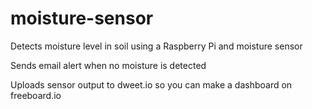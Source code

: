 # moisture-sensor
Detects moisture level in soil using a Raspberry Pi and moisture sensor

Sends email alert when no moisture is detected 

Uploads sensor output to dweet.io so you can make a dashboard on freeboard.io
